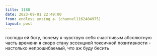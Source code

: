 ```yaml
---
title: 1188
date: 2023-09-01 22:49:00
from: endless шизing ⍼ (channel1162404975)
layout: post
---
```


господи ей богу, почему я чувствую себя счастливым абсолютную часть времени
я скоро стану эссенцией токсичной позитивности - настолько непрошибаемый, что аж буду бесить
